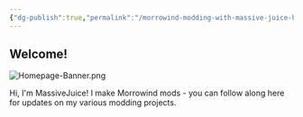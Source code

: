 ```yaml
---
{"dg-publish":true,"permalink":"/morrowind-modding-with-massive-juice-home/","tags":["gardenEntry"]}
---
```


## Welcome! 

![Homepage-Banner.png](/img/user/Assets/Homepage-Banner.png)

Hi, I'm MassiveJuice! I make Morrowind mods - you can follow along here for updates on my various modding projects.